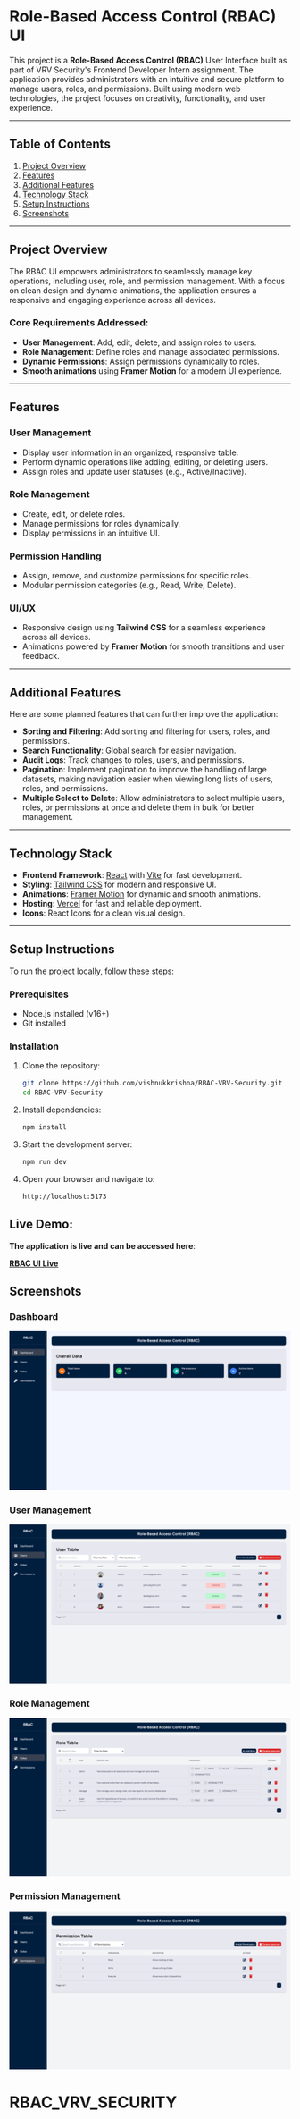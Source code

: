 # **Role-Based Access Control (RBAC) UI**

This project is a **Role-Based Access Control (RBAC)** User Interface built as part of VRV Security's Frontend Developer Intern assignment. The application provides administrators with an intuitive and secure platform to manage users, roles, and permissions. Built using modern web technologies, the project focuses on creativity, functionality, and user experience.

---

## **Table of Contents**

1. [Project Overview](#project-overview)
2. [Features](#features)
3. [Additional Features](#additional-features)
4. [Technology Stack](#technology-stack)
5. [Setup Instructions](#setup-instructions)
6. [Screenshots](#screenshots)

---

## **Project Overview**

The RBAC UI empowers administrators to seamlessly manage key operations, including user, role, and permission management. With a focus on clean design and dynamic animations, the application ensures a responsive and engaging experience across all devices.

### **Core Requirements Addressed:**

- **User Management**: Add, edit, delete, and assign roles to users.
- **Role Management**: Define roles and manage associated permissions.
- **Dynamic Permissions**: Assign permissions dynamically to roles.
- **Smooth animations** using **Framer Motion** for a modern UI experience.

---

## **Features**

### **User Management**

- Display user information in an organized, responsive table.
- Perform dynamic operations like adding, editing, or deleting users.
- Assign roles and update user statuses (e.g., Active/Inactive).

### **Role Management**

- Create, edit, or delete roles.
- Manage permissions for roles dynamically.
- Display permissions in an intuitive UI.

### **Permission Handling**

- Assign, remove, and customize permissions for specific roles.
- Modular permission categories (e.g., Read, Write, Delete).

### **UI/UX**

- Responsive design using **Tailwind CSS** for a seamless experience across all devices.
- Animations powered by **Framer Motion** for smooth transitions and user feedback.

---

## **Additional Features**

Here are some planned features that can further improve the application:

- **Sorting and Filtering**: Add sorting and filtering for users, roles, and permissions.
- **Search Functionality**: Global search for easier navigation.
- **Audit Logs**: Track changes to roles, users, and permissions.
- **Pagination**: Implement pagination to improve the handling of large datasets, making navigation easier when viewing long lists of users, roles, and permissions.
- **Multiple Select to Delete**: Allow administrators to select multiple users, roles, or permissions at once and delete them in bulk for better management.

---

## **Technology Stack**

- **Frontend Framework**: [React](https://reactjs.org/) with [Vite](https://vitejs.dev/) for fast development.
- **Styling**: [Tailwind CSS](https://tailwindcss.com/) for modern and responsive UI.
- **Animations**: [Framer Motion](https://www.framer.com/motion/) for dynamic and smooth animations.
- **Hosting**: [Vercel](https://vercel.com/) for fast and reliable deployment.
- **Icons**: React Icons for a clean visual design.

---

## **Setup Instructions**

To run the project locally, follow these steps:

### **Prerequisites**

- Node.js installed (v16+)
- Git installed

### **Installation**

1. Clone the repository:

   ```bash
   git clone https://github.com/vishnukkrishna/RBAC-VRV-Security.git
   cd RBAC-VRV-Security

   ```

2. Install dependencies:

   ```bash
   npm install

   ```

3. Start the development server:

   ```bash
   npm run dev

   ```

4. Open your browser and navigate to:
   ```bash
   http://localhost:5173
   ```

## **Live Demo**:

**The application is live and can be accessed here**:

[**RBAC UI Live**](https://rbac-vrv-security.vercel.app)

## **Screenshots**

### Dashboard

![Dashboard](./public/images/dashboard.png)

### User Management

![User Management](./public/images/user.png)

### Role Management

![Role Management](./public/images/role.png)

### Permission Management

![Permission Management](./public/images/permission.png)
# RBAC_VRV_SECURITY

